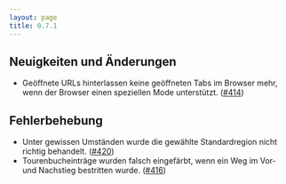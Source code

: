 ```yaml
---
layout: page
title: 0.7.1
---
```


## Neuigkeiten und Änderungen

* Geöffnete URLs hinterlassen keine geöffneten Tabs im Browser mehr,
  wenn der Browser einen speziellen Mode unterstützt. ([#414])

## Fehlerbehebung

* Unter gewissen Umständen wurde die gewählte Standardregion nicht
  richtig behandelt. ([#420])
* Tourenbucheinträge wurden falsch eingefärbt, wenn ein Weg im Vor-
  und Nachstieg bestritten wurde. ([#416])

[#420]: https://github.com/YacGroup/yacguide/pull/420
[#416]: https://github.com/YacGroup/yacguide/pull/416
[#414]: https://github.com/YacGroup/yacguide/pull/414
